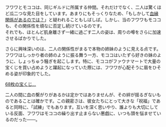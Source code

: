 <!-- title: 同じだけど違う -->
<!-- relationship: Related -->

フワワとモココは、同じギルドに所属する仲間。それだけでなく、二人は驚くほど瓜二つな見た目をしています。あまりにもそっくりなため、「もしかして[血縁関係があるのでは？](https://www.youtube.com/live/0rhoyO69AQ?feature=shared&t=2214)」と疑われることもしばしば。しかし、当のフワワもモココも、その関係性を頑なに否定し続けているのです。  
それでも、ほとんど肌身離さず一緒に過ごす二人の姿は、周りの噂をさらに加速させるばかりでした。

さらに興味深いのは、二人の関係性がまるで本物の姉妹のように見える点です。フワワはしっかり者の姉のように振る舞う一方、モココはいたずら好きの妹のように、しょっちゅう騒ぎを起こします。特に、モココがファウナマートで大量の宝くじを買い占めようと躍起になっていた際には、フワワが心配そうに眉をひそめる姿が印象的でした。

[68枚の宝くじ…](#embed:https://www.youtube.com/live/jjCVWFJl-_o?t=964)

二人の間に血の繋がりがあるかは定かではありませんが、その絆が揺るぎないものであることは確かです。この親密さは、彼女たちにとって大きな「祝福」であると同時に、「試練」でもあります。互いを深く思いやり、誰よりも大切にしている反面、フワワはモココの繰り出す止まらない悪戯に、いつも頭を悩ませているのだった――。